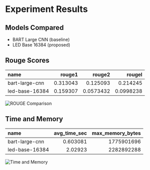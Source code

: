 # Experiment Results

## Models Compared
- BART Large CNN (baseline)
- LED Base 16384 (proposed)

## Rouge Scores
| name           |   rouge1 |    rouge2 |    rougel |
|:---------------|---------:|----------:|----------:|
| bart-large-cnn | 0.313043 | 0.125093  | 0.214245  |
| led-base-16384 | 0.159307 | 0.0573432 | 0.0998238 |

![ROUGE Comparison](../figures/comparison_rouge.png)

## Time and Memory
| name           |   avg_time_sec |   max_memory_bytes |
|:---------------|---------------:|-------------------:|
| bart-large-cnn |       0.603081 |         1775901696 |
| led-base-16384 |       2.02923  |         2282892288 |

![Time and Memory](../figures/time_memory.png)
